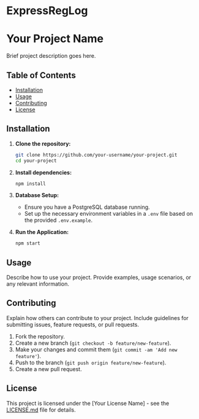 # ExpressRegLog
# Your Project Name

Brief project description goes here.

## Table of Contents
- [Installation](#installation)
- [Usage](#usage)
- [Contributing](#contributing)
- [License](#license)

## Installation

1. **Clone the repository:**
    ```bash
    git clone https://github.com/your-username/your-project.git
    cd your-project
    ```

2. **Install dependencies:**
    ```bash
    npm install
    ```

3. **Database Setup:**
    - Ensure you have a PostgreSQL database running.
    - Set up the necessary environment variables in a `.env` file based on the provided `.env.example`.

4. **Run the Application:**
    ```bash
    npm start
    ```

## Usage

Describe how to use your project. Provide examples, usage scenarios, or any relevant information.

## Contributing

Explain how others can contribute to your project. Include guidelines for submitting issues, feature requests, or pull requests.

1. Fork the repository.
2. Create a new branch (`git checkout -b feature/new-feature`).
3. Make your changes and commit them (`git commit -am 'Add new feature'`).
4. Push to the branch (`git push origin feature/new-feature`).
5. Create a new pull request.

## License

This project is licensed under the [Your License Name] - see the [LICENSE.md](LICENSE.md) file for details.
